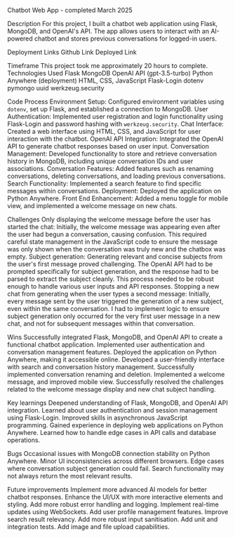 Chatbot Web App - completed March 2025


Description
For this project, I built a chatbot web application using Flask, MongoDB, and OpenAI's API. The app allows users to interact with an AI-powered chatbot and stores previous conversations for logged-in users.

Deployment Links
Github Link
Deployed Link

Timeframe
This project took me approximately 20 hours to complete.
Technologies Used
Flask 
MongoDB
OpenAI API (gpt-3.5-turbo) 
Python Anywhere (deployment) 
HTML, CSS, JavaScript 
Flask-Login 
dotenv 
pymongo 
uuid 
werkzeug.security

Code Process
Environment Setup: Configured environment variables using `dotenv`, set up Flask, and established a connection to MongoDB. 
User Authentication: Implemented user registration and login functionality using Flask-Login and password hashing with `werkzeug.security`. 
Chat Interface: Created a web interface using HTML, CSS, and JavaScript for user interaction with the chatbot. 
OpenAI API Integration: Integrated the OpenAI API to generate chatbot responses based on user input. 
Conversation Management: Developed functionality to store and retrieve conversation history in MongoDB, including unique conversation IDs and user associations. 
Conversation Features: Added features such as renaming conversations, deleting conversations, and loading previous conversations. 
Search Functionality: Implemented a search feature to find specific messages within conversations. 
Deployment: Deployed the application on Python Anywhere. 
Front End Enhancement: Added a menu toggle for mobile view, and implemented a welcome message on new chats. 



Challenges
Only displaying the welcome message before the user has started the chat: Initially, the welcome message was appearing even after the user had begun a conversation, causing confusion. This required careful state management in the JavaScript code to ensure the message was only shown when the conversation was truly new and the chatbox was empty. 
Subject generation: Generating relevant and concise subjects from the user's first message proved challenging. The OpenAI API had to be prompted specifically for subject generation, and the response had to be parsed to extract the subject cleanly. This process needed to be robust enough to handle various user inputs and API responses. 
Stopping a new chat from generating when the user types a second message: Initially, every message sent by the user triggered the generation of a new subject, even within the same conversation. I had to implement logic to ensure subject generation only occurred for the very first user message in a new chat, and not for subsequent messages within that conversation.

Wins 
Successfully integrated Flask, MongoDB, and OpenAI API to create a functional chatbot application. 
Implemented user authentication and conversation management features. 
Deployed the application on Python Anywhere, making it accessible online. 
Developed a user-friendly interface with search and conversation history management. Successfully implemented conversation renaming and deletion. 
Implemented a welcome message, and improved mobile view. 
Successfully resolved the challenges related to the welcome message display and new chat subject handling. 


Key learnings 
Deepened understanding of Flask, MongoDB, and OpenAI API integration.
Learned about user authentication and session management using Flask-Login. 
Improved skills in asynchronous JavaScript programming. 
Gained experience in deploying web applications on Python Anywhere. 
Learned how to handle edge cases in API calls and database operations. 


Bugs
Occasional issues with MongoDB connection stability on Python Anywhere. 
Minor UI inconsistencies across different browsers. 
Edge cases where conversation subject generation could fail. 
Search functionality may not always return the most relevant results. 

Future improvements
Implement more advanced AI models for better chatbot responses.
Enhance the UI/UX with more interactive elements and styling. 
Add more robust error handling and logging. 
Implement real-time updates using WebSockets. 
Add user profile management features. 
Improve search result relevancy. 
Add more robust input sanitisation. 
Add unit and integration tests. 
Add image and file upload capabilities.






